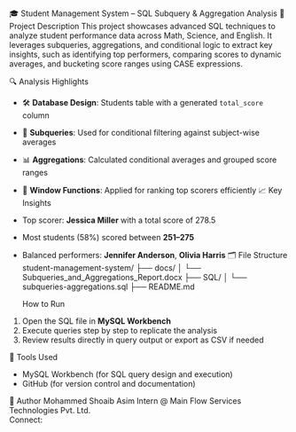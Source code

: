 
 🎓 Student Management System – SQL Subquery & Aggregation Analysis
🧾 Project Description
This project showcases advanced SQL techniques to analyze student performance data across Math, Science, and English. It leverages subqueries, aggregations, and conditional logic to extract key insights, such as identifying top performers, comparing scores to dynamic averages, and bucketing score ranges using CASE expressions.

🔍 Analysis Highlights
- 🛠️ **Database Design**: Students table with a generated `total_score` column
- 🔢 **Subqueries**: Used for conditional filtering against subject-wise averages
- 📊 **Aggregations**: Calculated conditional averages and grouped score ranges
- 🧠 **Window Functions**: Applied for ranking top scorers efficiently
 📈 Key Insights
- Top scorer: **Jessica Miller** with a total score of 278.5
- Most students (58%) scored between **251–275**
- Balanced performers: **Jennifer Anderson**, **Olivia Harris**
🗂️ File Structure
student-management-system/
├── docs/
│   └── Subqueries_and_Aggregations_Report.docx
├── SQL/
│   └── subqueries-aggregations.sql
├── README.md

  How to Run
1. Open the SQL file in **MySQL Workbench**
2. Execute queries step by step to replicate the analysis
3. Review results directly in query output or export as CSV if needed

 📌 Tools Used
- MySQL Workbench (for SQL query design and execution)
- GitHub (for version control and documentation)


 🙋 Author
Mohammed Shoaib Asim
Intern @ Main Flow Services Technologies Pvt. Ltd.  
Connect:

